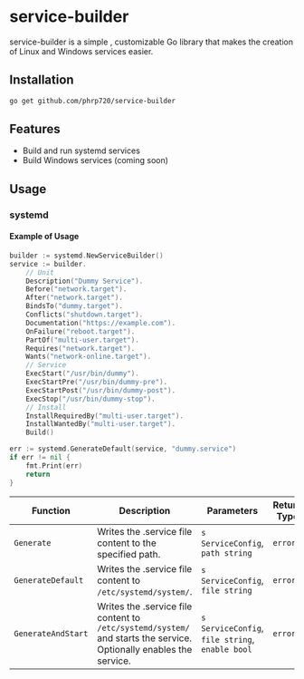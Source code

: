# service-builder

service-builder is a simple , customizable   Go library that  makes the creation of Linux and Windows services easier.

## Installation

```bash
go get github.com/phrp720/service-builder
```
## Features
- Build and run systemd services
- Build Windows services (coming soon)

## Usage

### systemd

#### Example of Usage

```go
builder := systemd.NewServiceBuilder()
service := builder.
    // Unit
    Description("Dummy Service").
    Before("network.target").
    After("network.target").
    BindsTo("dummy.target").
    Conflicts("shutdown.target").
    Documentation("https://example.com").
    OnFailure("reboot.target").
    PartOf("multi-user.target").
    Requires("network.target").
    Wants("network-online.target").
    // Service
    ExecStart("/usr/bin/dummy").
    ExecStartPre("/usr/bin/dummy-pre").
    ExecStartPost("/usr/bin/dummy-post").
    ExecStop("/usr/bin/dummy-stop").
    // Install
    InstallRequiredBy("multi-user.target").
    InstallWantedBy("multi-user.target").
    Build()

err := systemd.GenerateDefault(service, "dummy.service")
if err != nil {
    fmt.Print(err)
    return
}
```

| Function           | Description                                                                                                        | Parameters                                      | Return Type |
|--------------------|--------------------------------------------------------------------------------------------------------------------|-------------------------------------------------|-------------|
| `Generate`         | Writes the .service file content to the specified path.                                                            | `s ServiceConfig`, `path string`                | `error`     |
| `GenerateDefault`  | Writes the .service file content to `/etc/systemd/system/`.                                                        | `s ServiceConfig`, `file string`                | `error`     |
| `GenerateAndStart` | Writes the .service file content to `/etc/systemd/system/` and starts the service. Optionally enables the service. | `s ServiceConfig`, `file string`, `enable bool` | `error`     |
